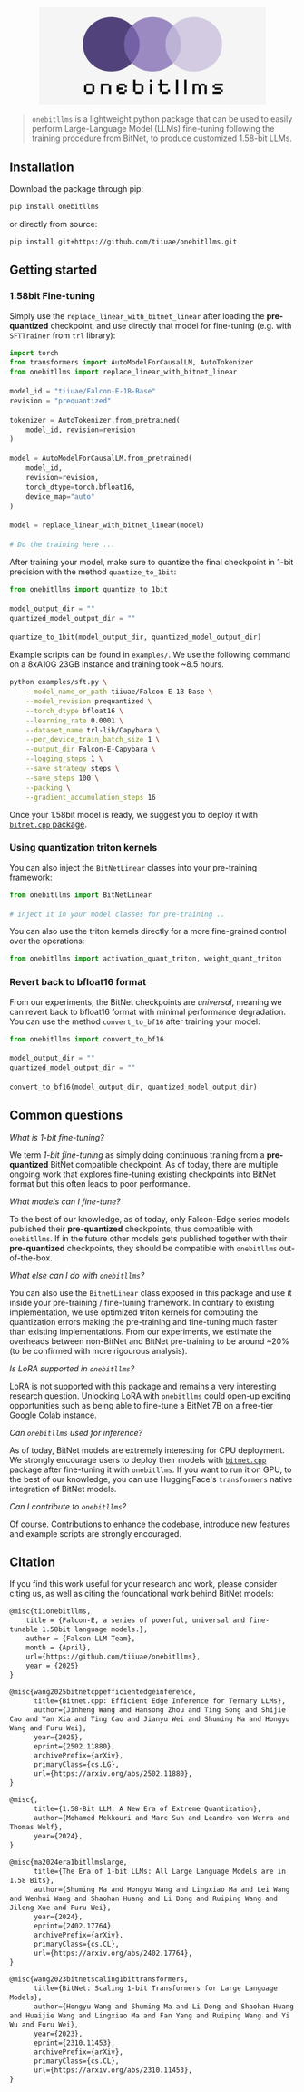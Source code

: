 
<p align="center">
  <img src="assets/onebitllms-logo.png" alt="logo" width="400" >
</p>

> `onebitllms` is a lightweight python package that can be used to easily perform Large-Language Model (LLMs) fine-tuning following the training procedure from BitNet, to produce customized 1.58-bit LLMs.

## Installation

Download the package through pip:

```bash
pip install onebitllms
```

or directly from source:

```bash
pip install git+https://github.com/tiiuae/onebitllms.git
```

## Getting started

### 1.58bit Fine-tuning

Simply use the `replace_linear_with_bitnet_linear` after loading the **pre-quantized** checkpoint, and use directly that model for fine-tuning (e.g. with `SFTTrainer` from `trl` library):

```python
import torch
from transformers import AutoModelForCausalLM, AutoTokenizer
from onebitllms import replace_linear_with_bitnet_linear

model_id = "tiiuae/Falcon-E-1B-Base"
revision = "prequantized"

tokenizer = AutoTokenizer.from_pretrained(
    model_id, revision=revision
)

model = AutoModelForCausalLM.from_pretrained(
    model_id,
    revision=revision,
    torch_dtype=torch.bfloat16,
    device_map="auto"
)

model = replace_linear_with_bitnet_linear(model)

# Do the training here ...
```

After training your model, make sure to quantize the final checkpoint in 1-bit precision with the method `quantize_to_1bit`:

```python
from onebitllms import quantize_to_1bit

model_output_dir = ""
quantized_model_output_dir = ""

quantize_to_1bit(model_output_dir, quantized_model_output_dir)
```

Example scripts can be found in `examples/`. We use the following command on a 8xA10G 23GB instance and training took ~8.5 hours.

```bash
python examples/sft.py \
    --model_name_or_path tiiuae/Falcon-E-1B-Base \
    --model_revision prequantized \
    --torch_dtype bfloat16 \
    --learning_rate 0.0001 \
    --dataset_name trl-lib/Capybara \
    --per_device_train_batch_size 1 \
    --output_dir Falcon-E-Capybara \
    --logging_steps 1 \
    --save_strategy steps \
    --save_steps 100 \
    --packing \
    --gradient_accumulation_steps 16
```

Once your 1.58bit model is ready, we suggest you to deploy it with [`bitnet.cpp` package](https://github.com/microsoft/BitNet).

### Using quantization triton kernels

You can also inject the `BitNetLinear` classes into your pre-training framework:

```python
from onebitllms import BitNetLinear

# inject it in your model classes for pre-training ..
```

You can also use the triton kernels directly for a more fine-grained control over the operations:

```python
from onebitllms import activation_quant_triton, weight_quant_triton
```

### Revert back to bfloat16 format

From our experiments, the BitNet checkpoints are *universal*, meaning we can revert back to bfloat16 format with minimal performance degradation. You can use the method `convert_to_bf16` after training your model:

```python
from onebitllms import convert_to_bf16

model_output_dir = ""
quantized_model_output_dir = ""

convert_to_bf16(model_output_dir, quantized_model_output_dir)
```

## Common questions

*What is 1-bit fine-tuning?*

We term *1-bit fine-tuning* as simply doing continuous training from a **pre-quantized** BitNet compatible checkpoint. As of today, there are multiple ongoing work that explores fine-tuning existing checkpoints into BitNet format but this often leads to poor performance.

*What models can I fine-tune?*

To the best of our knowledge, as of today, only Falcon-Edge series models published their **pre-quantized** checkpoints, thus compatible with `onebitllms`. If in the future other models gets published together with their **pre-quantized** checkpoints, they should be compatible with `onebitllms` out-of-the-box.

*What else can I do with `onebitllms`?*

You can also use the `BitnetLinear` class exposed in this package and use it inside your pre-training / fine-tuning framework. In contrary to existing implementation, we use optimized triton kernels for computing the quantization errors making the pre-training and fine-tuning much faster than existing implementations. From our experiments, we estimate the overheads between non-BitNet and BitNet pre-training to be around ~20% (to be confirmed with more rigourous analysis).

*Is LoRA supported in `onebitllms`?*

LoRA is not supported with this package and remains a very interesting research question. Unlocking LoRA with `onebitllms` could open-up exciting opportunities such as being able to fine-tune a BitNet 7B on a free-tier Google Colab instance.

*Can `onebitllms` used for inference?*

As of today, BitNet models are extremely interesting for CPU deployment. We strongly encourage users to deploy their models with [`bitnet.cpp`](https://github.com/microsoft/BitNet/) package after fine-tuning it with `onebitllms`. If you want to run it on GPU, to the best of our knowledge, you can use HuggingFace's `transformers` native integration of BitNet models.

*Can I contribute to `onebitllms`?*

Of course. Contributions to enhance the codebase, introduce new features and example scripts are strongly encouraged.

## Citation

If you find this work useful for your research and work, please consider citing us, as well as citing the foundational work behind BitNet models:

```
@misc{tiionebitllms,
    title = {Falcon-E, a series of powerful, universal and fine-tunable 1.58bit language models.},
    author = {Falcon-LLM Team},
    month = {April},
    url={https://github.com/tiiuae/onebitllms}, 
    year = {2025}
}
```

```
@misc{wang2025bitnetcppefficientedgeinference,
      title={Bitnet.cpp: Efficient Edge Inference for Ternary LLMs}, 
      author={Jinheng Wang and Hansong Zhou and Ting Song and Shijie Cao and Yan Xia and Ting Cao and Jianyu Wei and Shuming Ma and Hongyu Wang and Furu Wei},
      year={2025},
      eprint={2502.11880},
      archivePrefix={arXiv},
      primaryClass={cs.LG},
      url={https://arxiv.org/abs/2502.11880}, 
}
```

```
@misc{,
      title={1.58-Bit LLM: A New Era of Extreme Quantization}, 
      author={Mohamed Mekkouri and Marc Sun and Leandro von Werra and Thomas Wolf},
      year={2024},
}
```

```
@misc{ma2024era1bitllmslarge,
      title={The Era of 1-bit LLMs: All Large Language Models are in 1.58 Bits}, 
      author={Shuming Ma and Hongyu Wang and Lingxiao Ma and Lei Wang and Wenhui Wang and Shaohan Huang and Li Dong and Ruiping Wang and Jilong Xue and Furu Wei},
      year={2024},
      eprint={2402.17764},
      archivePrefix={arXiv},
      primaryClass={cs.CL},
      url={https://arxiv.org/abs/2402.17764}, 
}
```

```
@misc{wang2023bitnetscaling1bittransformers,
      title={BitNet: Scaling 1-bit Transformers for Large Language Models}, 
      author={Hongyu Wang and Shuming Ma and Li Dong and Shaohan Huang and Huaijie Wang and Lingxiao Ma and Fan Yang and Ruiping Wang and Yi Wu and Furu Wei},
      year={2023},
      eprint={2310.11453},
      archivePrefix={arXiv},
      primaryClass={cs.CL},
      url={https://arxiv.org/abs/2310.11453}, 
}
```
